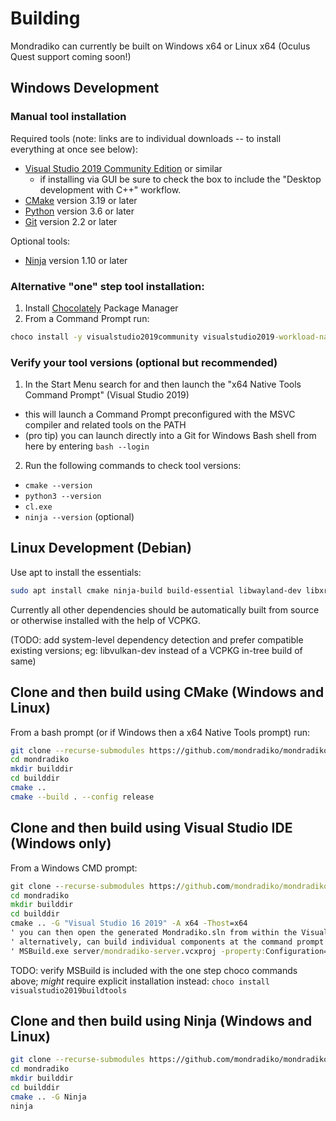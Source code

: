 # Building

Mondradiko can currently be built on Windows x64 or Linux x64 (Oculus Quest support coming soon!)

## Windows Development

### Manual tool installation

Required tools (note: links are to individual downloads -- to install everything at once see below):
* [Visual Studio 2019 Community Edition](https://visualstudio.microsoft.com/vs/community/) or similar
  - if installing via GUI be sure to check the box to include the "Desktop development with C++" workflow.
* [CMake](https://cmake.org/download/) version 3.19 or later
* [Python](https://www.python.org/downloads/windows/) version 3.6 or later
* [Git](https://gitforwindows.org) version 2.2 or later

Optional tools:
* [Ninja](https://github.com/ninja-build/ninja/releases) version 1.10 or later

### Alternative "one" step tool installation:
1. Install [Chocolately](https://chocolately.org) Package Manager
2. From a Command Prompt run:
```cmd
choco install -y visualstudio2019community visualstudio2019-workload-nativedesktop cmake python3 git ninja
```

### Verify your tool versions (optional but recommended)
1. In the Start Menu search for and then launch the "x64 Native Tools Command Prompt" (Visual Studio 2019)
  - this will launch a Command Prompt preconfigured with the MSVC compiler and related tools on the PATH
  - (pro tip) you can launch directly into a Git for Windows Bash shell from here by entering `bash --login`
2. Run the following commands to check tool versions:
- `cmake --version`
- `python3 --version`
- `cl.exe`
- `ninja --version` (optional)

## Linux Development (Debian)

Use apt to install the essentials:
```bash
sudo apt install cmake ninja-build build-essential libwayland-dev libxrandr-dev
```

Currently all other dependencies should be automatically built from source or otherwise installed with the help of VCPKG.

(TODO: add system-level dependency detection and prefer compatible existing versions; eg: libvulkan-dev instead of a VCPKG in-tree build of same)

## Clone and then build using CMake (Windows and Linux)

From a bash prompt (or if Windows then a x64 Native Tools prompt) run:

```bash
git clone --recurse-submodules https://github.com/mondradiko/mondradiko
cd mondradiko
mkdir builddir
cd builddir
cmake ..
cmake --build . --config release
```

## Clone and then build using Visual Studio IDE (Windows only)

From a Windows CMD prompt:
```cmd
git clone --recurse-submodules https://github.com/mondradiko/mondradiko
cd mondradiko
mkdir builddir
cd builddir
cmake .. -G "Visual Studio 16 2019" -A x64 -Thost=x64
' you can then open the generated Mondradiko.sln from within the Visual Studio IDE
' alternatively, can build individual components at the command prompt using MSBuild:
' MSBuild.exe server/mondradiko-server.vcxproj -property:Configuration=Release -property:Platform=x64 -maxcpucount 
```

TODO: verify MSBuild is included with the one step choco commands above; _might_ require explicit installation instead:
 `choco install visualstudio2019buildtools`

## Clone and then build using Ninja (Windows and Linux)

```bash
git clone --recurse-submodules https://github.com/mondradiko/mondradiko
cd mondradiko
mkdir builddir
cd builddir
cmake .. -G Ninja
ninja
```
